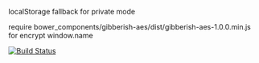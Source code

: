 localStorage fallback for private mode

require bower_components/gibberish-aes/dist/gibberish-aes-1.0.0.min.js for encrypt window.name



[![Build Status](https://travis-ci.org/Ti-webdev/node-child-process-args.svg?branch=master)](https://travis-ci.org/Ti-webdev/localStorage-private-fallback)
